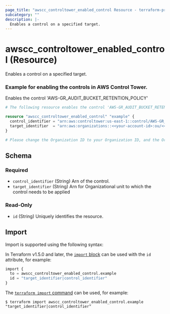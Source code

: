 ```yaml
---
page_title: "awscc_controltower_enabled_control Resource - terraform-provider-awscc"
subcategory: ""
description: |-
  Enables a control on a specified target.
---
```


# awscc_controltower_enabled_control (Resource)

Enables a control on a specified target.

### Example for enabling the controls in AWS Control Tower.
Enables the control 'AWS-GR_AUDIT_BUCKET_RETENTION_POLICY'

```terraform
# The following resource enables the control 'AWS-GR_AUDIT_BUCKET_RETENTION_POLICY'

resource "awscc_controltower_enabled_control" "example" {
  control_identifier = "arn:aws:controltower:us-east-1::control/AWS-GR_AUDIT_BUCKET_RETENTION_POLICY"
  target_identifier  = "arn:aws:organizations::<<your-account-id>:ou/<<your-org-id>>/<<your-ou-id>>"
}

# Please change the Organization ID to your Organization ID, and the Organizational Unit ID to your desired OU where the controls need to be implemented.
```

<!-- schema generated by tfplugindocs -->
## Schema

### Required

- `control_identifier` (String) Arn of the control.
- `target_identifier` (String) Arn for Organizational unit to which the control needs to be applied

### Read-Only

- `id` (String) Uniquely identifies the resource.

## Import

Import is supported using the following syntax:

In Terraform v1.5.0 and later, the [`import` block](https://developer.hashicorp.com/terraform/language/import) can be used with the `id` attribute, for example:

```terraform
import {
  to = awscc_controltower_enabled_control.example
  id = "target_identifier|control_identifier"
}
```

The [`terraform import` command](https://developer.hashicorp.com/terraform/cli/commands/import) can be used, for example:

```shell
$ terraform import awscc_controltower_enabled_control.example "target_identifier|control_identifier"
```